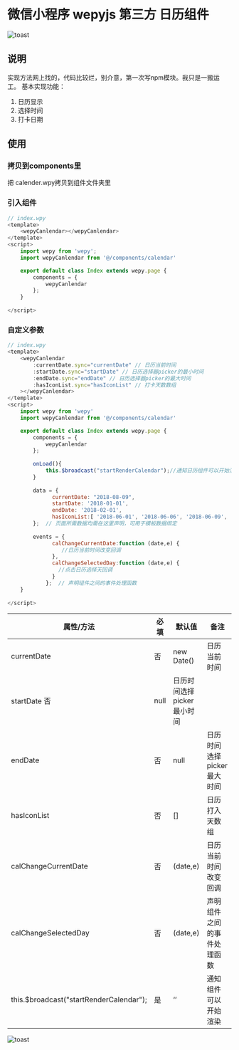 # 微信小程序 wepyjs 第三方 日历组件

![toast](http://nowechat.oss-cn-shenzhen.aliyuncs.com/TIM%E5%9B%BE%E7%89%8720180116113203.png)


## 说明
实现方法网上找的，代码比较烂，别介意，第一次写npm模块。我只是一搬运工。
基本实现功能：
1. 日历显示
2. 选择时间
3. 打卡日期


## 使用

### 拷贝到components里
把 calender.wpy拷贝到组件文件夹里
### 引入组件
```javascript
// index.wpy
<template>
    <wepyCanlendar></wepyCanlendar>
</template>
<script>
    import wepy from 'wepy';
    import wepyCanlendar from '@/components/calendar'

    export default class Index extends wepy.page {
        components = {
            wepyCanlendar
        };
    }
    
</script>
```
### 自定义参数
```javascript
// index.wpy
<template>
    <wepyCanlendar 
        :currentDate.sync="currentDate" // 日历当前时间
        :startDate.sync="startDate" // 日历选择器picker的最小时间
        :endDate.sync="endDate" // 日历选择器picker的最大时间
        :hasIconList.sync="hasIconList" // 打卡天数数组
    ></wepyCanlendar>
</template>
<script>
    import wepy from 'wepy'
    import wepyCanlendar from '@/components/calendar'

    export default class Index extends wepy.page {
        components = {
            wepyCanlendar
        };
        
        onLoad(){
            this.$broadcast("startRenderCalendar");//通知日历组件可以开始渲染
        }
        
        data = {
              currentDate: "2018-08-09",
              startDate: '2018-01-01',
              endDate: '2018-02-01',
              hasIconList:[ '2018-06-01', '2018-06-06', '2018-06-09', '2018-06-10', '2018-06-15' ]
        };  // 页面所需数据均需在这里声明，可用于模板数据绑定
        
        events = {
              calChangeCurrentDate:function (date,e) {
                 //日历当前时间改变回调
              },
              calChangeSelectedDay:function (date,e) {
                //点击日历选择天回调
              }
            };  // 声明组件之间的事件处理函数
    }
    
</script>
```


| 属性/方法   | 必填    |  默认值  |备注|
| --------   | -----   | ---- |---- |
| currentDate | 否      |   new Date() |日历当前时间|
| startDate    否      |   null    |日历时间选择picker最小时间|
| endDate    | 否      |   null    |日历时间选择picker最大时间|
| hasIconList  | 否      |   []    |日历打入天数组|
| calChangeCurrentDate  | 否      |   (date,e)    |日历当前时间改变回调
| calChangeSelectedDay  | 否      |   (date,e)    |声明组件之间的事件处理函数
| this.$broadcast("startRenderCalendar");  | 是      |   ‘’    |通知组件可以开始渲染

![toast](http://nowechat.oss-cn-shenzhen.aliyuncs.com/qrcode_for_gh_b4c00b84720c_258.jpg)

